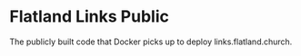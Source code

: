 # Flatland Links Public

The publicly built code that Docker picks up to deploy links.flatland.church.

